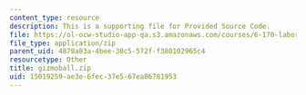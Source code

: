 ```yaml
---
content_type: resource
description: This is a supporting file for Provided Source Code.
file: https://ol-ocw-studio-app-qa.s3.amazonaws.com/courses/6-170-laboratory-in-software-engineering-fall-2005/15019259ae3e6fec37e567ea86781953_gizmoball.zip
file_type: application/zip
parent_uid: 4878a83a-4bee-38c5-572f-f380102965c4
resourcetype: Other
title: gizmoball.zip
uid: 15019259-ae3e-6fec-37e5-67ea86781953
---
```

